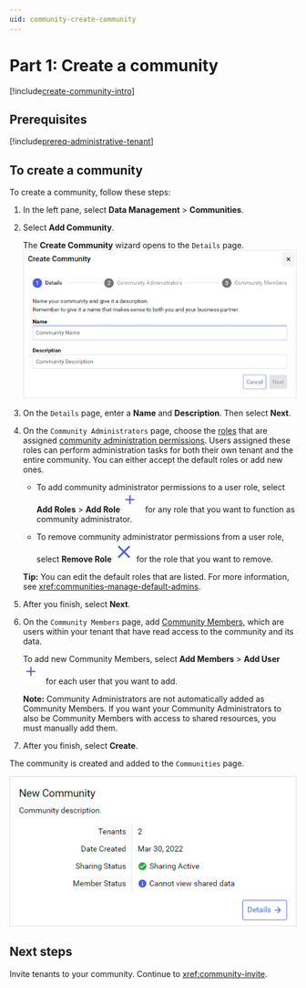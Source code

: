 ```yaml
---
uid: community-create-community
---
```


# Part 1: Create a community

[!include[create-community-intro](includes/create-community-intro.md)]

## Prerequisites

[!include[prereq-administrative-tenant](includes/prereq-administrative-tenant.md)]

## To create a community

To create a community, follow these steps:

1. In the left pane, select **Data Management** > **Communities**.

1. Select **Add Community**.

    The **Create Community** wizard opens to the `Details` page.
    ![Create Community](images/create-community.png)

1. On the `Details` page, enter a **Name** and **Description**. Then select **Next**.

1. On the `Community Administrators` page, choose the [roles](xref:ccRoles) that are assigned [community administration permissions](xref:community-community-roles#community-administrators). Users assigned these roles can perform administration tasks for both their own tenant and the entire community. You can either accept the default roles or add new ones.

   - To add community administrator permissions to a user role, select **Add Roles** > **Add Role** ![Add Role](../_icons/plus-thick-alt.svg) for any role that you want to function as community administrator.

   - To remove community administrator permissions from a user role, select **Remove Role** ![Remove Role](../_icons/remove-object.svg) for the role that you want to remove.

    **Tip:** You can edit the default roles that are listed. For more information, see <xref:communities-manage-default-admins>.

1. After you finish, select **Next**.

1. On the `Community Members` page, add [Community Members](xref:community-community-roles#community-member), which are users within your tenant that have read access to the community and its data.
    
    To add new Community Members, select **Add Members** > **Add User** ![Add User](../_icons/plus-thick-alt.svg) for each user that you want to add.

    **Note:** Community Administrators are not automatically added as Community Members. If you want your Community Administrators to also be Community Members with access to shared resources, you must manually add them.

1. After you finish, select **Create**.

The community is created and added to the `Communities` page.

![Tile for new community](images/confirmed.png)

## Next steps

Invite tenants to your community. Continue to <xref:community-invite>.
